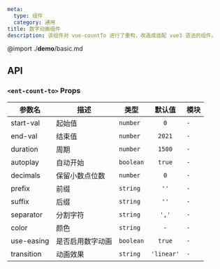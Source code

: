 ```yaml
meta:
  type: 组件
  category: 通用
title: 数字动画组件
description: 该组件对 vue-countTo 进行了重构，改造成适配 vue3 语法的组件。
```

@import ./__demo__/basic.md

## API


### `<ent-count-to>` Props

|参数名|描述|类型|默认值|模块|
|---|---|---|:---:|---|
|start-val|起始值|`number`|`0`|`-`|
|end-val|结束值|`number`|`2021`|`-`|
|duration|周期|`number`|`1500`|`-`|
|autoplay|自动开始|`boolean`|`true`|`-`|
|decimals|保留小数点位数|`number`|`0`|`-`|
|prefix|前缀|`string`|`''`|`-`|
|suffix|后缀|`string`|`''`|`-`|
|separator|分割字符|`string`|`','`|`-`|
|color|颜色|`string`|`-`|`-`|
|use-easing|是否启用数字动画|`boolean`|`true`|`-`|
|transition|动画效果|`string`|`'linear'`|`-`|



